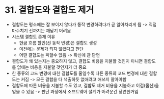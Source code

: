# 31. 결합도와 결합도 제거
- 결합도는 평소에는 잘 보이지 않다가 동작 변경하려다가 곧 알아차리게 됨 -> 직접 마주치기 전까지는 깨닫기 어려움
- 시스템 결합도 존재 이유
    - 현금 흐름 할인(선 동작 변경)은 결합도 생성
    - 이전에는 문제가 되지 않았다고 판단
    - 어떤 결합도는 피할수 없음 -> 확신에 찬 단언
- 결합도가 왜 있는지는 중요하지 않고, 결합도 비용을 지불할 것인지 아니면 결합도를 없애는 비용을 지불할 것인지가 더 중요
- 한 종류의 코드 변경에 대한 결합도를 줄일수록 다른 종류의 코드 변경에 대한 결합도는 커짐 -> 모든 결합을 다 색출하듯 없애려고 애쓰지 말아야함
- 결합도에 따른 비용을 지불할 수도 있고, 결합도 제거 비용을 지불하고 이점(옵션)을 얻을 수 있음 -> 판단 과정에서 소프트웨어 설계가 어려운건 당연한거임
